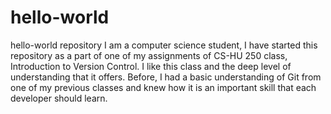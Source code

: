 # hello-world
hello-world repository
I am a computer science student, I have started this repository as a part of one of my assignments of CS-HU 250 class, Introduction to Version Control. I like this class and the deep level of understanding that it offers. Before, I had a basic understanding of Git from one of my previous classes and knew how it is an important skill that each developer should learn. 
